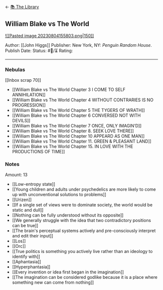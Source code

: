<- [📚 The Library](🔮%20The%20Cosmos/The%20Library.md)

## William Blake vs The World

[ ![[Pasted image 20230804155803.png|150]] ](https://www.amazon.com/William-Blake-World-John-Higgs-ebook/dp/B09JPGLBRN/ref=tmm_kin_swatch_0?_encoding=UTF8&qid=1673820148&sr=8-1)

Author: [[John Higgs]]
Publisher: New York, NY: _Penguin Random House_.
Publish Date:
Status: #💫/⏳ 
Rating:

___

### Nebulas

[[Inbox scrap 70]] 

- [[William Blake vs The World Chapter 3 I COME TO SELF ANNIHILATION]]
- [[William Blake vs The World Chapter 4 WITHOUT CONTRARIES IS NO PROGRESSION]]
- [[William Blake vs The World Chapter 5 THE TYGERS OF WRATH]]
- [[William Blake vs The World Chapter 6 CONVERSED NOT WITH DEVILS]]
- [[William Blake vs The World Chapter 7 ONCE, ONLY IMAGIN’D]] 
- [[William Blake vs The World Chapter 8. SEEK LOVE THERE]]
- [[William Blake vs The World Chapter 10 APPEARD AS ONE MAN]]
- [[William Blake vs The World Chapter 11. GREEN & PLEASANT LAND]]
- [[William Blake vs The World Chapter 15. IN LOVE WITH THE PRODUCTIONS OF TIME]]

### Notes

Amount: 13

- [[Low-entropy state]]
- [[Young children and adults under psychedelics are more likely to come up with unconventional solutions to problems]]
- [[Urizen]]
- [[If a single set of views were to dominate society, the world would be static and dull]]
- [[Nothing can be fully understood without its opposite]]
- [[We generally struggle with the idea that two contradictory positions can be true]]
- [[The brain's perceptual systems actively and pre-consciously interpret and edit their input]]
- [[Los]]
- [[Orc]]
- [[True politics is something you actively live rather than an ideology  to identify with]]
- [[Aphantasia]]
- [[Hyperphantasia]]
- [[Every invention or idea first began in the imagination]]
- [[The imagination can be considered godlike because it is a place where something new can come from nothing]]

